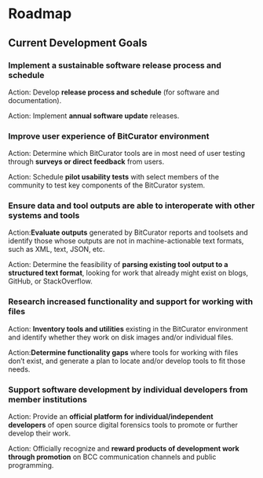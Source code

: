 Roadmap
=======





Current Development Goals
-------------------------

### Implement a sustainable software release process and schedule

Action: Develop **release process and schedule** (for software and documentation).

Action: Implement **annual software update** releases.

### Improve user experience of BitCurator environment

Action: Determine which BitCurator tools are in most need of user testing through **surveys or direct feedback** from users.

Action: Schedule **pilot usability tests** with select members of the community to test key components of the BitCurator system.

### Ensure data and tool outputs are able to interoperate with other systems and tools

Action:**Evaluate outputs** generated by BitCurator reports and toolsets and identify those whose outputs are not in machine-actionable text formats, such as XML, text, JSON, etc.

Action: Determine the feasibility of **parsing existing tool output to a structured text format**, looking for work that already might exist on blogs, GitHub, or StackOverflow.

### Research increased functionality and support for working with files

Action: **Inventory tools and utilities** existing in the BitCurator environment and identify whether they work on disk images and/or individual files.

Action:**Determine functionality gaps** where tools for working with files don’t exist, and generate a plan to locate and/or develop tools to fit those needs.

### Support software development by individual developers from member institutions

Action: Provide an **official platform for individual/independent developers** of open source digital forensics tools to promote or further develop their work.

Action: Officially recognize and **reward products of development work through promotion** on BCC communication channels and public programming.

  











